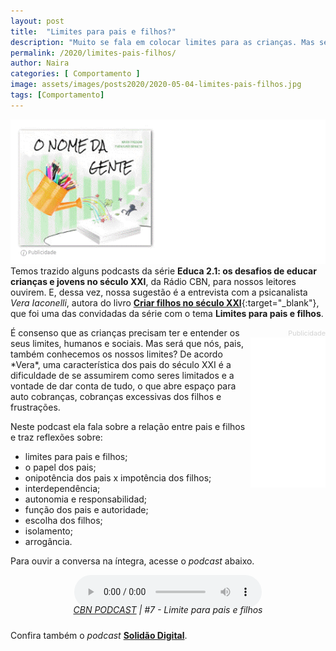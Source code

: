 ```yaml
---
layout: post
title:  "Limites para pais e filhos?"
description: "Muito se fala em colocar limites para as crianças. Mas será que apenas elas precisam?"
permalink: /2020/limites-pais-filhos/
author: Naira
categories: [ Comportamento ]
image: assets/images/posts2020/2020-05-04-limites-pais-filhos.jpg
tags: [Comportamento]
---
```

<link rel="stylesheet" href="/assets/css/plyr.css" />
<style>
.capa { display: block; margin-left: auto; margin-right: auto; width: 50%; 
box-shadow: 0 4px 8px 0 rgba(0, 0, 0, 0.2), 0 6px 20px 0 rgba(0, 0, 0, 0.19);}

.thumb {float: right; width: 45%;}
@media only screen and (max-width: 520px) {
  .txt {font-size: 22px;}
  .thumb {float: right; width: 100%}
}
figure {
  margin: 0rem;
}
figcaption {
display: block;
position: relative;
top:-10px;
font-style: italic;
text-align: center;
}
</style>
<a href="https://aprender.digital/"><img class="thumb" src="/assets/images/o-nome-da-gente.gif" align="rigth"></a>
Temos trazido alguns podcasts da série **Educa 2.1: os desafios de educar crianças e jovens no século XXI**, da Rádio CBN, para nossos leitores ouvirem. E, dessa vez, nossa sugestão é a entrevista com a psicanalista *Vera Iaconelli*, autora do livro [**Criar filhos no século XXI**](https://www.amazon.com.br/gp/product/8552001535/ref=as_li_qf_asin_il_tl?ie=UTF8&tag=greendot06-20&creative=9325&linkCode=as2&creativeASIN=8552001535&linkId=32f742b1e487c328c3a5957b8c1b340d){:target="_blank"}, que foi uma das convidadas da série com o tema **Limites para pais e filhos**. 

<div style="float: right;">
<div style="color:lightgrey; text-align: right; font-size: 13px;"><small><i class="fa fa-info-circle" aria-hidden="true"></i> Publicidade</small></div>
<iframe style="width:120px;height:240px;" marginwidth="0" marginheight="0" scrolling="no" frameborder="0" src="//ws-na.amazon-adsystem.com/widgets/q?ServiceVersion=20070822&OneJS=1&Operation=GetAdHtml&MarketPlace=BR&source=ac&ref=qf_sp_asin_til&ad_type=product_link&tracking_id=greendot06-20&marketplace=amazon&region=BR&placement=8552001535&asins=8552001535&linkId=ede6b0c38a68bcba4a91942e1d17cd02&show_border=true&link_opens_in_new_window=true&price_color=333333&title_color=0066c0&bg_color=ffffff">
</iframe>
</div>
É consenso que as crianças precisam ter e entender os seus limites, humanos e sociais. Mas será que nós, pais, também conhecemos os nossos limites? De acordo *Vera*, uma característica dos pais do século XXI é a dificuldade de se assumirem como seres limitados e a vontade de dar conta de tudo, o que abre espaço para auto cobranças, cobranças excessivas dos filhos e frustrações. 

Neste podcast ela fala sobre a relação entre pais e filhos e traz reflexões sobre:
 * limites para pais e filhos; 
 * o papel dos pais;
 * onipotência dos pais x impotência dos filhos;
 * interdependência;
 * autonomia e responsabilidad;
 * função dos pais e autoridade;
 * escolha dos filhos;
 * isolamento;
 * arrogância.

Para ouvir a conversa na íntegra, acesse o *podcast* abaixo.
<center>
<audio id="player" controls controls 
 enabled = "false" 
 data-plyr-config='{ "title": "Example Title", "enabled": false }'>
    <source src="/assets/images/posts2020/2020-05-04-limites-pais-filhos.mp3" type="audio/mp3" />
</audio>
</center>
<figcaption><a href="https://audioglobo.globo.com/cbn/podcast/feed/735/educa-21-os-desafios-de-educar-criancas-e-jovens-n" target="_blank">CBN PODCAST</a> | #7 - Limite para pais e filhos</figcaption>
<script src="/assets/js/plyr.min.js"></script>

Confira também o *podcast* [**Solidão Digital**](/solidao/).